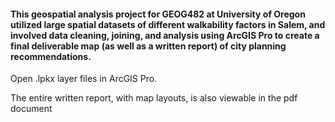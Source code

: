 #### This geospatial analysis project for GEOG482 at University of Oregon utilized large spatial datasets of different walkability factors in Salem, and involved data cleaning, joining, and analysis using ArcGIS Pro to create a final deliverable map (as well as a written report) of city planning recommendations.

Open .lpkx layer files in ArcGIS Pro.

The entire written report, with map layouts, is also viewable in the pdf document
